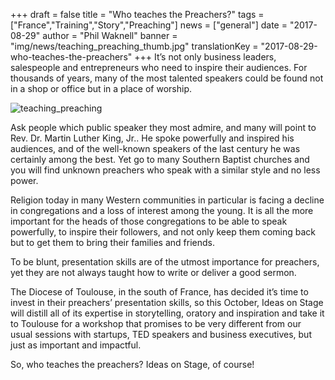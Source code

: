 +++
draft			= false
title			= "Who teaches the Preachers?"
tags			= ["France","Training","Story","Preaching"]
news			= ["general"] 
date			= "2017-08-29"
author			= "Phil Waknell"
banner			= "img/news/teaching_preaching_thumb.jpg"
translationKey	= "2017-08-29-who-teaches-the-preachers"
+++
It’s not only business leaders, salespeople and entrepreneurs who need to inspire their audiences. For thousands of years, many of the most talented speakers could be found not in a shop or office but in a place of worship.

![teaching_preaching][pic1]

Ask people which public speaker they most admire, and many will point to Rev. Dr. Martin Luther King, Jr.. He spoke powerfully and inspired his audiences, and of the well-known speakers of the last century he was certainly among the best. Yet go to many Southern Baptist churches and you will find unknown preachers who speak with a similar style and no less power.

Religion today in many Western communities in particular is facing a decline in congregations and a loss of interest among the young. It is all the more important for the heads of those congregations to be able to speak powerfully, to inspire their followers, and not only keep them coming back but to get them to bring their families and friends.

To be blunt, presentation skills are of the utmost importance for preachers, yet they are not always taught how to write or deliver a good sermon.

The Diocese of Toulouse, in the south of France, has decided it’s time to invest in their preachers’ presentation skills, so this October, Ideas on Stage will distill all of its expertise in storytelling, oratory and inspiration and take it to Toulouse for a workshop that promises to be very different from our usual sessions with startups, TED speakers and business executives, but just as important and impactful.

So, who teaches the preachers? Ideas on Stage, of course! 


[pic1]: /img/news/teaching_preaching.jpg

